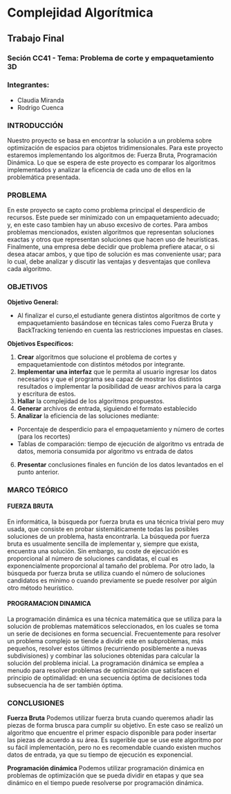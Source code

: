 # Complejidad Algorítmica
## Trabajo Final
### Seción CC41 - Tema: Problema de corte y empaquetamiento 3D
### Integrantes:

* Claudia Miranda
* Rodrigo Cuenca

### INTRODUCCIÓN

Nuestro proyecto se basa en encontrar la solución a un problema sobre optimización de espacios para objetos tridimensionales. Para este proyecto estaremos implementando los algoritmos de: Fuerza Bruta, Programación Dinámica. Lo que se espera de este proyecto es comparar los algoritmos implementados y analizar la eficencia de cada uno de ellos en la problemática presentada.

### PROBLEMA

En este proyecto se capto como problema principal el desperdicio de recursos. Este puede ser minimizado con un empaquetamiento adecuado; y, en este caso tambien hay un abuso excesivo de cortes. 
Para ambos problemas mencionados, existen algoritmos que representan soluciones exactas y otros que representan
soluciones que hacen uso de heurísticas. Finalmente, una empresa debe decidir que problema prefiere atacar, o si desea
atacar ambos, y que tipo de solución es mas conveniente usar; para lo cual, debe analizar y discutir las ventajas y
desventajas que conlleva cada algoritmo.


### OBJETIVOS

**Objetivo General:** 
- Al finalizar el curso,el estudiante genera distintos algoritmos de corte y empaquetamiento basándose en técnicas tales como Fuerza Bruta y BackTracking teniendo en cuenta las restricciones impuestas en clases.

**Objetivos Específicos:**
1. **Crear** algoritmos que solucione el problema de cortes y empaquetamientode con distintos métodos por integrante.
2. **Implementar una interfaz** que le permita al usuario ingresar los datos necesarios y que el programa sea capaz de mostrar  los distintos resultados o implementar la posibilidad de ueasr archivos para la carga y escritura de estos.
3. **Hallar** la complejidad de los algoritmos propuestos.
4. **Generar** archivos de entrada, siguiendo el formato establecido
5. **Analizar** la eficiencia de las soluciones mediante:
- Porcentaje de desperdicio para el empaquetamiento y número de cortes (para los recortes)
- Tablas de comparación: tiempo de ejecución de algoritmo vs entrada de datos, memoria consumida por algoritmo vs entrada de datos 
6. **Presentar**  conclusiones finales en función de los datos levantados en el punto anterior.

### MARCO TEÓRICO

#### FUERZA BRUTA

En informática, la búsqueda por fuerza bruta es una técnica trivial pero muy usada, que consiste en probar sistemáticamente todas las posibles soluciones de un problema, hasta encontrarla. La búsqueda por fuerza bruta es usualmente sencilla de implementar y, siempre que exista, encuentra una solución. Sin embargo, su coste de ejecución es proporcional al número de soluciones candidatas, el cual es exponencialmente proporcional al tamaño del problema. 
Por otro lado, la búsqueda por fuerza bruta se utiliza cuando el número de soluciones candidatos es mínimo o cuando previamente se puede resolver por algún otro método heurístico.

#### PROGRAMACION DINAMICA

La programación dinámica es una técnica matemática que se utiliza para la solución de problemas matemáticos seleccionados, en los cuales se toma un serie de decisiones en forma secuencial. Frecuentemente para resolver un problema complejo se tiende a dividir este en subproblemas, más pequeños, resolver estos últimos (recurriendo posiblemente a nuevas subdivisiones) y combinar las soluciones obtenidas para calcular la solución del problema inicial.
La programación dinámica se emplea a menudo para resolver problemas de optimización que satisfacen el principio de optimalidad: en una secuencia óptima de decisiones toda subsecuencia ha de ser también óptima.

### CONCLUSIONES

**Fuerza Bruta**
Podemos utilizar fuerza bruta cuando queremos añadir las piezas de forma brusca para cumplir su objetivo. En este caso se realizó
un algoritmo que encuentre el primer espacio disponible para poder insertar las piezas de acuerdo a su área. Es sugerible que se use este algoritmo por su fácil implementación, pero no es recomendable cuando existen muchos datos de entrada, ya que su tiempo de ejecución es exponencial. 

**Programación dinámica**
Podemos utilizar programación dinámica en problemas de optimización que se pueda dividir en etapas y que sea dinámico en el tiempo puede resolverse por programación dinámica.

